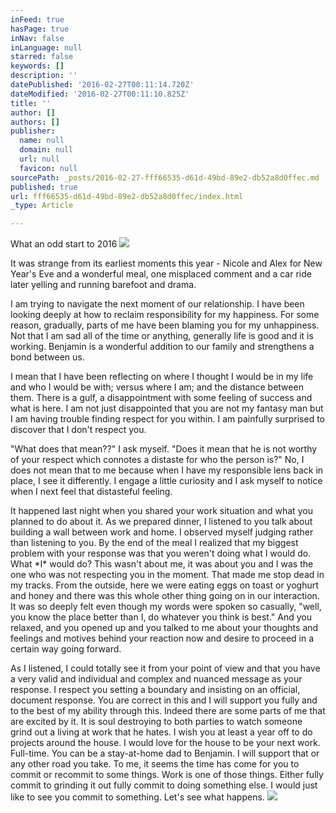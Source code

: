 ```yaml
---
inFeed: true
hasPage: true
inNav: false
inLanguage: null
starred: false
keywords: []
description: ''
datePublished: '2016-02-27T00:11:14.720Z'
dateModified: '2016-02-27T00:11:10.825Z'
title: ''
author: []
authors: []
publisher:
  name: null
  domain: null
  url: null
  favicon: null
sourcePath: _posts/2016-02-27-fff66535-d61d-49bd-89e2-db52a8d0ffec.md
published: true
url: fff66535-d61d-49bd-89e2-db52a8d0ffec/index.html
_type: Article

---
```

What an odd start to 2016
![](https://the-grid-user-content.s3-us-west-2.amazonaws.com/37cbd9e4-98c9-43f7-bfca-b6c34e1e5c28.JPG)

It was strange from its earliest moments this year - Nicole and Alex for New Year's Eve and a wonderful meal, one misplaced comment and a car ride later yelling and running barefoot and drama.  

I am trying to navigate the next moment of our relationship.  I have been looking deeply at how to reclaim responsibility for my happiness.  For some reason, gradually, parts of me have been blaming you for my unhappiness.  Not that I am sad all of the time or anything, generally life is good and it is working.  Benjamin is a wonderful addition to our family and strengthens a bond between us.

I mean that I have been reflecting on where I thought I would be in my life and who I would be with; versus where I am; and the distance between them.  There is a gulf, a disappointment with some feeling of success and what is here.  I am not just disappointed that you are not my fantasy man but I am having trouble finding respect for you within.  I am painfully surprised to discover that I don't respect you.

"What does that mean??" I ask myself.  "Does it mean that he is not worthy of your respect which connotes a distaste for who the person is?"  No, I does not mean that to me because when I have my responsible lens back in place, I see it differently.  I engage a little curiosity and I ask myself to notice when I next feel that distasteful feeling.

It happened last night when you shared your work situation and what you planned to do about it.  As we prepared dinner, I listened to you talk about building a wall between work and home.  I observed myself judging rather than listening to you.  By the end of the meal I realized that my biggest problem with your response was that you weren't doing what I would do.  What \*I\* would do?  This wasn't about me, it was about you and I was the one who was not respecting you in the moment.  That made me stop dead in my tracks.  From the outside, here we were eating eggs on toast or yoghurt and honey and there was this whole other thing going on in our interaction.  It was so deeply felt even though my words were spoken so casually, "well, you know the place better than I, do whatever you think is best."  And you relaxed, and you opened up and you talked to me about your thoughts and feelings and motives behind your reaction now and desire to proceed in a certain way going forward.

As I listened, I could totally see it from your point of view and that you have a very valid and individual and complex and nuanced message as your response.  I respect you setting a boundary and insisting on an official, document response.  You are correct in this and I will support you fully and to the best of my ability through this.  Indeed there are some parts of me that are excited by it.  It is soul destroying to both parties to watch someone grind out a living at work that he hates.  I wish you at least a year off to do projects around the house.  I would love for the house to be your next work.  Full-time.  You can be a stay-at-home dad to Benjamin.  I will support that or any other road you take.  To me, it seems the time has come for you to commit or recommit to some things.  Work is one of those things.  Either fully commit to grinding it out fully commit to doing something else.  I would just like to see you commit to something.  Let's see what happens.
![](https://the-grid-user-content.s3-us-west-2.amazonaws.com/f735b507-7caa-4887-a676-9ed568ca0f66.JPG)